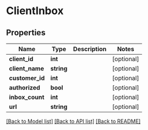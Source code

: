 # ClientInbox

## Properties
Name | Type | Description | Notes
------------ | ------------- | ------------- | -------------
**client_id** | **int** |  | [optional] 
**client_name** | **string** |  | [optional] 
**customer_id** | **int** |  | [optional] 
**authorized** | **bool** |  | [optional] 
**inbox_count** | **int** |  | [optional] 
**url** | **string** |  | [optional] 

[[Back to Model list]](../../README.md#documentation-for-models) [[Back to API list]](../../README.md#documentation-for-api-endpoints) [[Back to README]](../../README.md)


